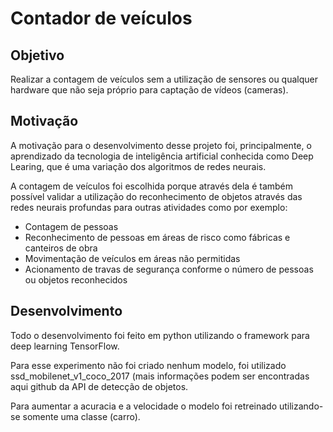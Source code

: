<h1>Contador de veículos</h1>
<h2>Objetivo</h2>
<p>Realizar a contagem de veículos sem a utilização de sensores ou qualquer hardware que não seja próprio para captação de vídeos (cameras).</p>
<h2>Motivação</h2>
<p>A motivação para o desenvolvimento desse projeto foi, principalmente, o aprendizado da tecnologia de inteligência artificial conhecida como Deep Learing, que é uma variação dos algoritmos de redes neurais.</p>
<p>A contagem de veículos foi escolhida porque através dela é também possível validar a utilização do reconhecimento de objetos através das redes neurais profundas para outras atividades como por exemplo:</p>
<ul>
<li>Contagem de pessoas</li>
<li>Reconhecimento de pessoas em áreas de risco como fábricas e canteiros de obra</li>
<li>Movimentação de veículos em áreas não permitidas</li>
<li>Acionamento de travas de segurança conforme o número de pessoas ou objetos reconhecidos</li>
</ul>
<h2>Desenvolvimento</h2>
<p>Todo o desenvolvimento foi feito em python utilizando o framework para deep learning TensorFlow.</p>
<p>Para esse experimento não foi criado nenhum modelo, foi utilizado ssd_mobilenet_v1_coco_2017 (mais informações podem ser encontradas aqui <a hre="https://github.com/tensorflow/models/tree/master/research/object_detection">github da API de detecção de objetos</a>.</p>
<p>Para aumentar a acuracia e a velocidade o modelo foi retreinado utilizando-se somente uma classe (carro).</p>

